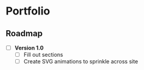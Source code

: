 # Portfolio

## Roadmap

- [ ] **Version 1.0**
  - [ ] Fill out sections
  - [ ] Create SVG animations to sprinkle across site
